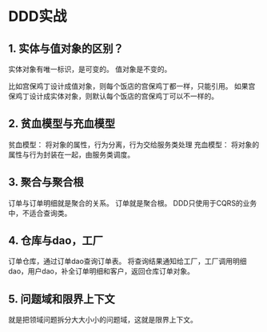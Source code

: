 
# DDD实战


## 1. 实体与值对象的区别？

实体对象有唯一标识，是可变的。
值对象是不变的。

比如宫保鸡丁设计成值对象，则每个饭店的宫保鸡丁都一样，只能引用。
如果宫保鸡丁设计成实体对象，则默认每个饭店的宫保鸡丁可以不一样的。

## 2. 贫血模型与充血模型

贫血模型： 将对象的属性，行为分离，行为交给服务类处理
充血模型： 将对象的属性与行为封装在一起，由服务类调度。

## 3. 聚合与聚合根
订单与订单明细就是聚合的关系。
订单就是聚合根。
DDD只使用于CQRS的业务中，不适合查询类。

## 4. 仓库与dao，工厂
订单仓库，通过订单dao查询订单表。
将查询结果通知给工厂，工厂调用明细dao，用户dao，补全订单明细和客户，返回仓库订单对象。
## 5. 问题域和限界上下文
就是把领域问题拆分大大小小的问题域，这就是限界上下文。